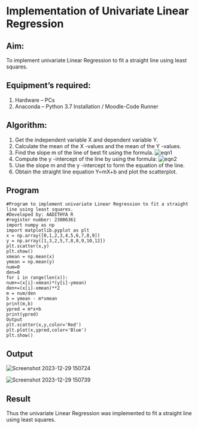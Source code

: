 # Implementation of Univariate Linear Regression
## Aim:
To implement univariate Linear Regression to fit a straight line using least squares.
## Equipment’s required:
1.	Hardware – PCs
2.	Anaconda – Python 3.7 Installation / Moodle-Code Runner
## Algorithm:
1.	Get the independent variable X and dependent variable Y.
2.	Calculate the mean of the X -values and the mean of the Y -values.
3.	Find the slope m of the line of best fit using the formula.
 ![eqn1](./eq1.jpg)
4.	Compute the y -intercept of the line by using the formula:
![eqn2](./eq2.jpg)  
5.	Use the slope m and the y -intercept to form the equation of the line.
6.	Obtain the straight line equation Y=mX+b and plot the scatterplot.
## Program
```
#Program to implement univariate Linear Regression to fit a straight line using least squares.
#Developed by: AADITHYA R
#register number: 23006361
import numpy as np
import matplotlib.pyplot as plt
x = np.array([0,1,2,3,4,5,6,7,8,9])
y = np.array([1,3,2,5,7,8,8,9,10,12])
plt.scatter(x,y)
plt.show()
xmean = np.mean(x)
ymean = np.mean(y)
num=0
den=0
for i in range(len(x)):
num+=(x[i]-xmean)*(y[i]-ymean)
den+=(x[i]-xmean)**2
m = num/den
b = ymean - m*xmean
print(m,b)
ypred = m*x+b
print(ypred)
Output
plt.scatter(x,y,color='Red')
plt.plot(x,ypred,color='Blue')
plt.show()
```
## Output
![Screenshot 2023-12-29 150724](https://github.com/Aadithya2201/Univariate-Linear-Regression/assets/145917810/cf2570f5-38dd-4fc7-b63d-a19c8602814f)

![Screenshot 2023-12-29 150739](https://github.com/Aadithya2201/Univariate-Linear-Regression/assets/145917810/294e5e27-e024-4386-9d6c-cd2bd634ea34)

## Result
Thus the univariate Linear Regression was implemented to fit a straight line using least squares.
